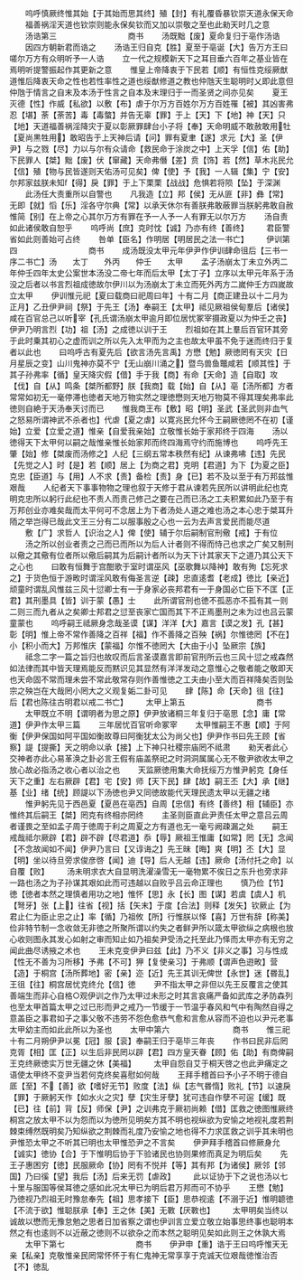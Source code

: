 <!-- { "loadSidebar": true } -->
　　呜呼慎厥终惟其始【于其始而思其终】殖【封】有礼覆昏暴钦崇天道永保天命
　　福善祸淫天道也钦崇则能永保矣钦而又加以崇敬之至也此勑天时几之意
　　汤诰第三　　　　　　　　　商书
　　汤既黜【废】夏命复归于亳作汤诰
　　因四方朝新君而诰之
　　汤诰王归自克【胜】夏至于亳诞【大】告万方王曰嗟尔万方有众明听予一人诰
　　立一代之规模新天下之耳目垂六百年之基业皆在焉明听提警振起作其更新之意
　　惟皇上帝降衷于下民若【顺】有恒性克绥厥猷道惟后降衷天命之性也若性率性之道也绥猷修道之教也仲虺天生聪明时乂即此意但仲虺于情言之自末及本汤于性言之自本及末理归于一而圣贤之间亦见矣
　　夏王灭德【性】作威【私欲】以敷【布】虐于尔万方百姓尔万方百姓罹【被】其凶害弗忍【堪】荼【荼苦】毒【毒螫】并告无辜【罪】于上【天】下【地】神【天】只【地】天道福善祸淫降灾于夏以彰厥罪肆台小子将【奉】天命明威不敢赦敢用牡【夏尚黒牲用】敢昭告于上天神后请【问】罪有夏聿【遂】求元【大】圣【伊尹】与之戮【尽】力以与尔有众请命【救民命于涂炭之中】上天孚【信】佑【助】下民罪人【桀】黜【废】伏【窜藏】天命弗僭【差】贲【饰】若【然】草木兆民允【信】殖【物与民皆遂则天佑汤可见矣】俾【使】予【我】一人辑【集】宁【安】尔邦家兹朕未知【得】戾【罪】于上下栗栗【战战】危惧若将陨【坠】于深渊
　　此汤任大责重所以自警也
　　凡我造【立】邦【侯】无从匪【非】彝【常】无即【就】慆【乐】淫各守尔典【常】以承天休尔有善朕弗敢蔽罪当朕躬弗敢自赦惟简【别】在上帝之心其尔万方有罪在予一人予一人有罪无以尔万方
　　汤自责如此诸侯敢自恕乎
　　呜呼尚【庶】克时忱【诚】乃亦有终【善终】
　　君臣警省如此则善始可占终
　　咎单【臣名】作明居【明居民之法一书亡】
　　伊训第四　　　　　　　　　商书
　　成汤既没太甲元年伊尹作伊训肆命徂后【三书一序二书亡】汤　　太丁　　外丙　　仲壬　　太甲
　　孟子汤崩太丁未立外丙二年仲壬四年太史公案世本汤没二帝七年而后太甲【太丁子】立序以太甲元年系于汤没之后者以书言烈祖成徳故尔伊川以为汤崩太丁未立而死外丙方二嵗仲壬方四嵗故立太甲
　　伊训惟元祀【夏曰载商曰祀周曰年】十有二月【商正建丑以十二月为正月】乙丑伊尹祠【祭】于先王【汤】奉嗣王【太甲】祗见厥祖侯甸羣后【诸侯】咸在百官总己以听宰【孔氏谓汤崩太甲逾月即位居忧冢宰摄政夏以为仲壬之丧】伊尹乃明言烈【功】祖【汤】之成徳以训于王
　　烈祖如在其上羣后百官环其旁于此时乗其初心之虚而训之所以先入太甲而为之主也故太甲虽不免于迷而终归于复者以此也
　　曰呜呼古有夏先后【欲言汤先言禹】方懋【勉】厥徳罔有天灾【日月星辰之变】山川鬼神亦莫不宁【无山崩川涌之】暨鸟兽鱼鼈咸若【顺其性】于其子孙弗率【循】皇天降灾假【借】手于我【商】有命【天命】造【自取】攻【伐】自【从】鸣条【桀所都野】朕【我商】载【始】自【从】亳【汤所都】方者常常如初无一毫停滞也徳者天地万物实然之理徳懋则天地万物莫不得其理矣弗率此徳则自絶于天汤奉天讨而已
　　惟我商王布【敷】昭【明】圣武【圣武则非血气之怒易所谓神武不杀者也】代虐【夏之虐】以寛兆民允怀今王嗣厥徳罔不在初【谨始】立爱【立爱之道】惟亲【自爱我亲始】立敬惟长始于家邦终于四海
　　汤以徳得天下太甲何以嗣之哉惟亲惟长始家邦而终四海焉守约而施博也
　　呜呼先王肇【始】修【桀废而汤修之】人纪【三纲五常本秩然有纪】从谏弗咈【违】先民【先觉之人】时【是】若【顺】居上【为商之君】克明【君道】为下【为夏之臣】克忠【臣道】与【用】人不求【责】备检【责】身【已】若不及以至于有万邦兹惟艰哉
　　人纪者天下事事物物之理也叙于天修于君从谏若先民所以讲明此纪也克明克忠所以躬行此纪也不责人而责己修己之要在己而已汤之工夫积累如此乃至于有万邦创业亦难矣哉而太平何可不念居上为下者汤处人道之难也汤之本心忠于桀耳升陑之举岂得已哉此文王三分有二以服事殷之心也一云为去声言爱民而能尽道
　　敷【广】求哲人【识治之人】俾【使】辅于尔后嗣制官刑儆【戒】于有位
　　汤之所以创业者责之己而已而所以为后人计者则不得而恃己也求之广矣又制刑以儆之其儆有位者所以儆后嗣其为后嗣计者所以为天下计其家天下之道乃其公天下之心也
　　曰敢有恒舞于宫酣歌于室时谓巫风【巫歌舞以降神】敢有殉【忘死求之】于货色恒于游畋时谓淫风敢有侮圣言逆【疎】忠直逺耆【老成】徳比【亲近】顽童时谓乱风惟兹三风十愆卿士有一于身家必丧邦君有一于身国必亡臣下不匡【正君】其刑墨具【皆】训于蒙【愚】士
　　此所谓官刑也徳不孤恶亦不孤有其一则二则三而九者从之矣卿士邦君之愆至丧家亡国而其下不正焉墨刑之未为过也吕云蒙童蒙也
　　呜呼嗣王祗厥身念哉圣谟【谋】洋洋【大】嘉言【谟之发】孔【甚】彰【明】惟上帝不常作善降之百祥【福】作不善降之百殃【祸】尔惟徳罔【不在】小【积小而大】万邦惟庆【蒙福】尔惟不徳罔大【大由于小】坠厥宗【族】
　　祗念二字一篇之旨归也故叹而后言圣谟嘉言即前官刑所云也三风十愆之戒森然如法律而其中皆天理焉能反而黙识见其显然有洋洋发动之意惟心之敬者能之敬即天也天命固不常而理未尝不常此敬常存则作善惟徳之工夫由小至大而百祥降矣否则坠宗之殃岂在大哉罔小罔大之义观复姤二卦可见
　　肆【陈】命【天命】徂【往】后【君也陈往古明君以戒二书亡】
　　太甲上第五　　　　　　　　　商书
　　太甲既立不明【谓明者为思之原】伊尹放诸桐三年复归于亳思【念】庸【常道】伊尹作太甲三篇
　　三年居忧百官听命冢宰
　　太甲惟嗣王不惠【顺】于阿衡【伊尹保国如阿平国如衡故尊曰阿衡犹太公为尚父也】伊尹作书曰先王顾【省察】諟【提撕】天之明命以承【接】上下神只社稷宗庙罔不祗肃
　　勑天者此心交神者亦此心易革涣之卦必言王假有庙盖祭祀之时洞洞属属心无不敬尹欲收太甲之放心故必指汤之收心者以治之也
　　天监厥徳用集大命抚绥万方惟尹躬克【身任天下之重】左右厥辟【君】宅【安】师【天下民】肆【故】嗣王丕【大】承【继】基【业】绪【统】顾諟以下汤徳也尹又同徳故能代天理民遗太甲以无疆之绪
　　惟尹躬先见于西邑夏【夏邑在亳西】自周【忠信】有终【善终】相【辅臣】亦惟终其后嗣王【桀】罔克有终相亦罔终
　　主圣则臣直此尹责任太甲之意吕云周者谨畏之至如孟子周于徳周于利之周夏之方有道也无一毫亏阙疎漏之处
　　嗣王戒哉祗尔厥辟【君】辟不辟【尽君道】忝【辱】厥祖王惟庸【如常】罔【无】念闻【不念故闻如不闻】伊尹乃言曰【又谆诲之】先王昧【晦】爽【明】丕【大】显【明】坐以待旦旁求俊彦啓【闻】迪【导】后人无越【违】厥命【汤付托之命】以自覆【败】
　　汤未明求衣大自显明洗濯澡雪无一毫物累不俟日之东升也旁求非一路也汤之为子孙谋其艰如此而可违越以自败乎吕云命正理也
　　慎乃俭【节】徳【徳者本然之理慎者用功之地】惟怀【思】永【长】图【谋】若虞【虞人】机【弩牙】张【上】往省【视】括【矢末】于度【合法】则释【发矢】钦厥止【为君止仁为臣止忠之止】率【循】乃祖攸【所】行惟朕以怿【喜】万世有辞【称美】俭非特节制一念收敛无非徳之所聚所谓以约失之者鲜尹所以箴太甲欲纵之病根也放心收则图永其发心如射之审而知止如乃祖矣尹受汤之托至此乃怿而太甲亦有无穷之闻此曲尽诱掖之术也
　　王未克变伊尹曰兹【此】乃不义【非义之事】习与性成【性无不善为习所移】予弗【不可】狎【复使亲习】于弗顺【谓声色逰畋】营【造】于桐宫【汤所葬地】密【亲】迩【近】先王其训无俾世【永世】迷【昬乱】王徂【往】桐宫居忧克终允【信】徳
　　尹不指太甲之非但以先王反覆言之使其善端生而非心自格○观伊训之作乃太甲过未形之时其言哀痛严备如武库之矛防森列也至太甲首篇太甲之过已形而尹之戒乃一节缓于一节温乎春风和气中有陶然自得之意盖臣之事君如子之事父敬不违劳不怨色愈恭气愈和言愈从容而不迫也以尹元老事太甲幼主而如此此所以为圣也
　　太甲中第六　　　　　　　　商书
　　惟三祀十有二月朔伊尹以冕【冠】服【衮】奉嗣王归于亳毕三年丧
　　作书曰民非后罔克胥【相】匡【正】以生后非民罔以辟【君】四方皇天眷【顾】佑【助】有商俾嗣王克终厥徳实万世无疆之休【美福】
　　太甲自怨自艾于桐天啓之也此尹痛定之语使太甲终不变尹当若何克终矣喜慰如何哉
　　王拜手稽首曰予小子不明于德自厎【至】不【善】欲【嗜好无节】败度【法】纵【志气昬惰】败礼【节】以速戾【罪】于厥躬天作【如水火之灾】孽【灾生牙孽】犹可违自作孽不可逭【缓】既【已】往【前】背【反】师保【尹】之训弗克于厥初尚赖【借】匡救之徳图惟厥终桐宫之放太甲不以为怨而以为徳所见明矣方其不明也视纵欲为安愉之地视礼度若荆棘束缚然既明矣乃知纵欲之荆棘而礼度乃安愉之地也得不力求匡救之训乎其未明也尹惟恐太甲之不听其已明也太甲惟恐尹之不言矣
　　伊尹拜手稽首曰修厥身允【诚实】徳协【合】于下惟明后协于下验诸民也协则果修而真足为明后矣
　　先王子惠困穷【徳】民服厥命【协】罔有不悦并【等】其有邦【为诸侯】厥邻【邻国】乃曰徯【望】我后【汤】后来无罚【虐政】
　　此以证协于下之说也汤以七十里与服国等侯耳徳之感如此况太甲已为明后君万邦而可不协乎
　　王懋【勉】乃徳视乃烈祖无时豫怠奉先【祖】思孝接下【臣】思恭视逺【不溺于近】惟明聼徳【不流于欲】惟聪朕承【奉】王之休【美】无斁【厌斁也】
　　太甲明矣当终以诚故以懋而无豫怠勉之思者日加省察之谓也伊训言立爱立敬立始事思终事也聪明本然之有也逺则不以近蔽之徳则不以欲杂之而本然之聪明见矣如此则王之休孰大焉
　　太甲下第七　　　　　　　　　商书
　　伊尹申【重】诰于王曰呜呼惟天无亲【私亲】克敬惟亲民罔常怀怀于有仁鬼神无常享享于克诚天位艰哉徳惟治否【不】徳乱
